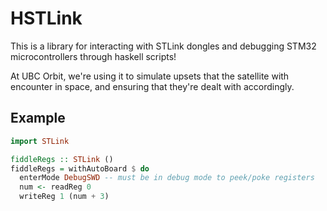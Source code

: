 # HSTLink

This is a library for interacting with STLink dongles and debugging
STM32 microcontrollers through haskell scripts!

At UBC Orbit, we're using it to simulate upsets that the satellite
with encounter in space, and ensuring that they're dealt with
accordingly.

## Example

```haskell
import STLink

fiddleRegs :: STLink ()
fiddleRegs = withAutoBoard $ do
  enterMode DebugSWD -- must be in debug mode to peek/poke registers
  num <- readReg 0
  writeReg 1 (num + 3)
```
